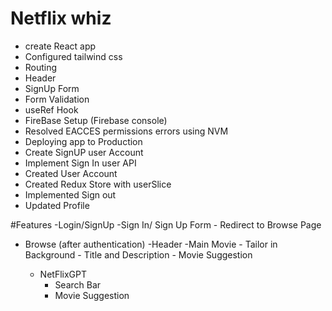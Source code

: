 # Netflix whiz
- create React app
- Configured tailwind css
- Routing
- Header
- SignUp Form
- Form Validation
- useRef Hook
- FireBase Setup (Firebase console)
- Resolved EACCES permissions errors using NVM
- Deploying app to Production
- Create SignUP user Account
- Implement Sign In user API
- Created User Account
- Created Redux Store with userSlice
- Implemented Sign out 
- Updated Profile


#Features
-Login/SignUp
    -Sign In/ Sign Up Form
    - Redirect to Browse Page

- Browse (after authentication)
    -Header
    -Main Movie
        - Tailor in Background
        - Title and Description
        - Movie Suggestion 

    - NetFlixGPT
        - Search Bar
        - Movie Suggestion